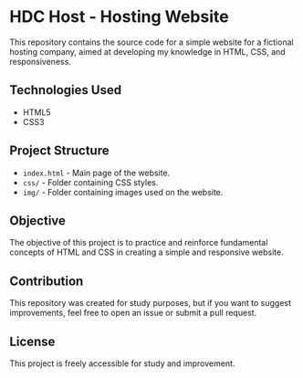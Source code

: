 
# HDC Host - Hosting Website

This repository contains the source code for a simple website for a fictional hosting company, aimed at developing my knowledge in HTML, CSS, and responsiveness.

## Technologies Used

* HTML5
* CSS3

## Project Structure

* `index.html` - Main page of the website.
* `css/` - Folder containing CSS styles.
* `img/` - Folder containing images used on the website.

## Objective

The objective of this project is to practice and reinforce fundamental concepts of HTML and CSS in creating a simple and responsive website.

## Contribution

This repository was created for study purposes, but if you want to suggest improvements, feel free to open an issue or submit a pull request.

## License

This project is freely accessible for study and improvement.
